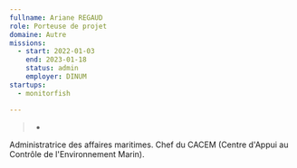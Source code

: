 ```yaml
---
fullname: Ariane REGAUD
role: Porteuse de projet
domaine: Autre
missions:
  - start: 2022-01-03
    end: 2023-01-18
    status: admin
    employer: DINUM
startups:
  - monitorfish

---
```

>-
  Administratrice des affaires maritimes. Chef du CACEM (Centre d'Appui au
  Contrôle de l'Environnement Marin).
